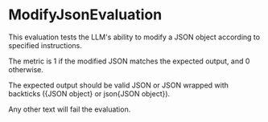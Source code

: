 # ModifyJsonEvaluation

This evaluation tests the LLM's ability to modify a JSON object according to specified instructions.

The metric is 1 if the modified JSON matches the expected output, and 0 otherwise.

The expected output should be valid JSON or JSON wrapped with backticks ({JSON object} or json{JSON object}).

Any other text will fail the evaluation.
